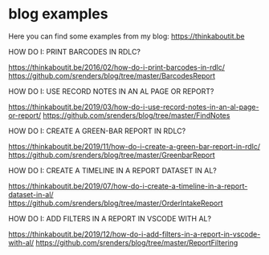 # blog examples
Here you can find some examples from my blog: https://thinkaboutit.be


HOW DO I: PRINT BARCODES IN RDLC?

  https://thinkaboutit.be/2016/02/how-do-i-print-barcodes-in-rdlc/
  https://github.com/srenders/blog/tree/master/BarcodesReport


HOW DO I: USE RECORD NOTES IN AN AL PAGE OR REPORT?

  https://thinkaboutit.be/2019/03/how-do-i-use-record-notes-in-an-al-page-or-report/
  https://github.com/srenders/blog/tree/master/FindNotes


HOW DO I: CREATE A GREEN-BAR REPORT IN RDLC?

  https://thinkaboutit.be/2019/11/how-do-i-create-a-green-bar-report-in-rdlc/
  https://github.com/srenders/blog/tree/master/GreenbarReport


HOW DO I: CREATE A TIMELINE IN A REPORT DATASET IN AL?

  https://thinkaboutit.be/2019/07/how-do-i-create-a-timeline-in-a-report-dataset-in-al/
  https://github.com/srenders/blog/tree/master/OrderIntakeReport

HOW DO I: ADD FILTERS IN A REPORT IN VSCODE WITH AL?

  https://thinkaboutit.be/2019/12/how-do-i-add-filters-in-a-report-in-vscode-with-al/
  https://github.com/srenders/blog/tree/master/ReportFiltering 